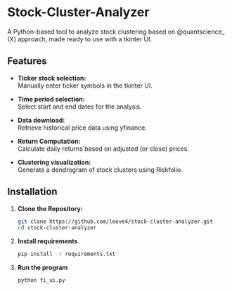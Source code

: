 # Stock-Cluster-Analyzer

A Python-based tool to analyze stock clustering based on @quantscience_ (X) approach, made ready to use with a tkinter UI.

## Features

- **Ticker stock selection:**  
  Manually enter ticker symbols in the tkinter UI.

- **Time period selection:**  
  Select start and end dates for the analysis.

- **Data download:**  
  Retrieve historical price data using yfinance.

- **Return Computation:**  
  Calculate daily returns based on adjusted (or close) prices.

- **Clustering visualization:**  
  Generate a dendrogram of stock clusters using Riskfolio.

## Installation

1. **Clone the Repository:**

   ```bash
   git clone https://github.com/leove4/stock-cluster-analyzer.git
   cd stock-cluster-analyzer

2. **Install requirements**

   ```bash
   pip install -r requirements.txt

3. **Run the program**

   ```bash
   python fi_ui.py
